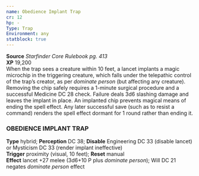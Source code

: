 ```yaml
---
name: Obedience Implant Trap
cr: 12
hp: -
Type: Trap
Environment: any
statblock: true
---
```

**Source** _Starfinder Core Rulebook pg. 413_  
**XP** 19,200  
When the trap sees a creature within 10 feet, a lancet implants a magic microchip in the triggering creature, which falls under the telepathic control of the trap’s creator, as per _dominate person_ (but affecting any creature). Removing the chip safely requires a 1-minute surgical procedure and a successful Medicine DC 28 check. Failure deals 3d6 slashing damage and leaves the implant in place. An implanted chip prevents magical means of ending the spell effect. Any later successful save (such as to resist a command) renders the spell effect dormant for 1 round rather than ending it.

### OBEDIENCE IMPLANT TRAP

**Type** hybrid; **Perception** DC 38; **Disable** Engineering DC 33 (disable lancet) or Mysticism DC 33 (render implant ineffective)  
**Trigger** proximity (visual, 10 feet); **Reset** manual  
**Effect** lancet +27 melee (3d6+10 P plus _dominate person_); Will DC 21 negates _dominate person_ effect